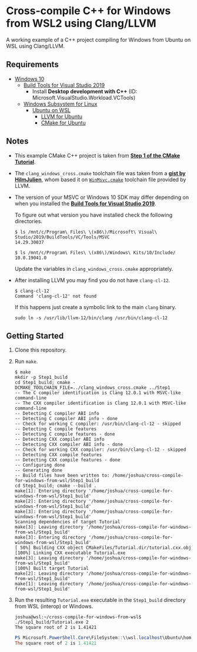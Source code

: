 # Cross-compile C++ for Windows from WSL2 using Clang/LLVM

A working example of a C++ project compiling for Windows from Ubuntu on WSL using Clang/LLVM.

## Requirements

-   [Windows 10](https://www.microsoft.com/en-gb/software-download/windows10)
    -   [Build Tools for Visual Studio 2019](https://visualstudio.microsoft.com/downloads/#build-tools-for-visual-studio-2019)
        -   Install **Desktop development with C++** (ID: Microsoft.VisualStudio.Workload.VCTools)
    -   [Windows Subsystem for Linux](https://docs.microsoft.com/en-us/windows/wsl/install-win10)
        -   [Ubuntu on WSL](https://ubuntu.com/wsl)
            -   [LLVM for Ubuntu](https://apt.llvm.org/)
            -   [CMake for Ubuntu](https://apt.kitware.com/)

## Notes

-   This example CMake C++ project is taken from [**Step 1 of the CMake Tutorial**](https://cmake.org/cmake/help/latest/guide/tutorial/index.html#a-basic-starting-point-step-1).
-   The `clang_windows_cross.cmake` toolchain file was taken from a [**gist by HilmJulien**](https://gist.github.com/HiImJulien/3eb47d7d874fe5483810bd77940e74c0), whom based it on [`WinMsvc.cmake`](https://github.com/llvm/llvm-project/blob/llvmorg-12.0.0/llvm/cmake/platforms/WinMsvc.cmake) toolchain file provided by LLVM.
-   The version of your MSVC or Windows 10 SDK may differ depending on when you installed the [**Build Tools for Visual Studio 2019**](https://visualstudio.microsoft.com/downloads/#build-tools-for-visual-studio-2019).

    To figure out what version you have installed check the following directories.
    ```shell
    $ ls /mnt/c/Program\ Files\ \(x86\)/Microsoft\ Visual\ Studio/2019/BuildTools/VC/Tools/MSVC
    14.29.30037

    $ ls /mnt/c/Program\ Files\ \(x86\)/Windows\ Kits/10/Include/
    10.0.19041.0
    ```
    Update the variables in `clang_windows_cross.cmake` appropriately.
-   After installing LLVM you may find you do not have `clang-cl-12`.
    ```shell
    $ clang-cl-12
    Command 'clang-cl-12' not found
    ```
    If this happens just create a symbolic link to the main `clang` binary.
    ```shell
    sudo ln -s /usr/lib/llvm-12/bin/clang /usr/bin/clang-cl-12
    ```

## Getting Started

1.  Clone this repository.

2.  Run `make`.

    ```shell
    $ make
    mkdir -p Step1_build
    cd Step1_build; cmake -DCMAKE_TOOLCHAIN_FILE=../clang_windows_cross.cmake ../Step1
    -- The C compiler identification is Clang 12.0.1 with MSVC-like command-line
    -- The CXX compiler identification is Clang 12.0.1 with MSVC-like command-line
    -- Detecting C compiler ABI info
    -- Detecting C compiler ABI info - done
    -- Check for working C compiler: /usr/bin/clang-cl-12 - skipped
    -- Detecting C compile features
    -- Detecting C compile features - done
    -- Detecting CXX compiler ABI info
    -- Detecting CXX compiler ABI info - done
    -- Check for working CXX compiler: /usr/bin/clang-cl-12 - skipped
    -- Detecting CXX compile features
    -- Detecting CXX compile features - done
    -- Configuring done
    -- Generating done
    -- Build files have been written to: /home/joshua/cross-compile-for-windows-from-wsl/Step1_build
    cd Step1_build; cmake --build .
    make[1]: Entering directory '/home/joshua/cross-compile-for-windows-from-wsl/Step1_build'
    make[2]: Entering directory '/home/joshua/cross-compile-for-windows-from-wsl/Step1_build'
    make[3]: Entering directory '/home/joshua/cross-compile-for-windows-from-wsl/Step1_build'
    Scanning dependencies of target Tutorial
    make[3]: Leaving directory '/home/joshua/cross-compile-for-windows-from-wsl/Step1_build'
    make[3]: Entering directory '/home/joshua/cross-compile-for-windows-from-wsl/Step1_build'
    [ 50%] Building CXX object CMakeFiles/Tutorial.dir/tutorial.cxx.obj
    [100%] Linking CXX executable Tutorial.exe
    make[3]: Leaving directory '/home/joshua/cross-compile-for-windows-from-wsl/Step1_build'
    [100%] Built target Tutorial
    make[2]: Leaving directory '/home/joshua/cross-compile-for-windows-from-wsl/Step1_build'
    make[1]: Leaving directory '/home/joshua/cross-compile-for-windows-from-wsl/Step1_build'
    ```

3.  Run the resulting `Tutorial.exe` executable in the `Step1_build` directory from WSL (interop) or Windows.

    ```shell
    joshua@wsl:~/cross-compile-for-windows-from-wsl$ ./Step1_build/Tutorial.exe 2
    The square root of 2 is 1.41421
    ```

    ```powershell
    PS Microsoft.PowerShell.Core\FileSystem::\\wsl.localhost\Ubuntu\home\joshua\cross-compile-for-windows-from-wsl> .\Step1_build\Tutorial.exe 2
    The square root of 2 is 1.41421
    ```